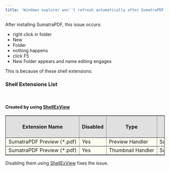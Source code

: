 ```yaml
---
title: 'Windows explorer won''t refresh automatically after SumatraPDF install'
---
```


After installing SumatraPDF, this issue occurs:

- right click in folder
- New
- Folder
- nothing happens
- click F5
- New Folder appears and name editing engages

This is because of these shell extensions:

<div markdown = "0">
<h3>Shell Extensions List</h3>
<br><h4>Created by using <a href="http://www.nirsoft.net/" target="newwin">ShellExView</a></h4><p><table border="1" cellpadding="5"><tr bgcolor="E0E0E0">
<th>Extension Name</th>
<th>Disabled</th>
<th>Type</th>
<th>Description</th>
<th>Version</th>
<th>Product Name</th>
<th>Company</th>
<th>My Computer</th>
<th>Desktop</th>
<th>Control Panel</th>
<th>My Network Places</th>
<th>Entire Network</th>
<th>Remote Computer</th>
<th>Filename</th>
<th>CLSID</th>
<th>File Created Time</th>
<th>CLSID Modified Time</th>
<th>Microsoft</th>
<th>File Extensions</th>
<th>File Attributes</th>
<th>File Size</th>
<th>.NET Extension</th>
<th>Digital Signature</th>
<th>Missing File</th>
<tr><td bgcolor=#FFFFF0 nowrap>SumatraPDF Preview (*.pdf)<td bgcolor=#FFFDF0 nowrap>Yes<td bgcolor=#FFFCF0 nowrap>Preview Handler<td bgcolor=#FFFBF0 nowrap>SumatraPDF Preview Shell Extension<td bgcolor=#FFF9F0 nowrap>3.3.3<td bgcolor=#FFF8F0 nowrap>SumatraPDF<td bgcolor=#FFF7F0 nowrap>&nbsp;<td bgcolor=#FFF5F0 nowrap>No<td bgcolor=#FFF4F0 nowrap>No<td bgcolor=#FFF3F0 nowrap>No<td bgcolor=#FFF1F0 nowrap>No<td bgcolor=#FFF0F0 nowrap>No<td bgcolor=#FEF0F0 nowrap>No<td bgcolor=#FDF0F1 nowrap>C:\Users\pawel.adamczuk\AppData\Local\SumatraPDF\PdfPreview.dll<td bgcolor=#FBF0F3 nowrap>{3D3B1846-CC43-42AE-BFF9-D914083C2BA3}<td bgcolor=#FAF0F4 nowrap>9/8/2021 8:32:47 AM<td bgcolor=#F9F0F5 nowrap>9/8/2021 8:33:03 AM<td bgcolor=#F7F0F7 nowrap>No<td bgcolor=#F6F0F8 nowrap>.pdf<td bgcolor=#F5F0F9 nowrap>A<td bgcolor=#F3F0FB nowrap>749,568<td bgcolor=#F2F0FC nowrap>No<td bgcolor=#F1F0FD nowrap>&nbsp;<td bgcolor=#F0F0FF nowrap>No
<tr><td bgcolor=#FFFFF0 nowrap>SumatraPDF Preview (*.pdf)<td bgcolor=#FFFDF0 nowrap>Yes<td bgcolor=#FFFCF0 nowrap>Thumbnail Handler<td bgcolor=#FFFBF0 nowrap>SumatraPDF Preview Shell Extension<td bgcolor=#FFF9F0 nowrap>3.3.3<td bgcolor=#FFF8F0 nowrap>SumatraPDF<td bgcolor=#FFF7F0 nowrap>&nbsp;<td bgcolor=#FFF5F0 nowrap>No<td bgcolor=#FFF4F0 nowrap>No<td bgcolor=#FFF3F0 nowrap>No<td bgcolor=#FFF1F0 nowrap>No<td bgcolor=#FFF0F0 nowrap>No<td bgcolor=#FEF0F0 nowrap>No<td bgcolor=#FDF0F1 nowrap>C:\Users\pawel.adamczuk\AppData\Local\SumatraPDF\PdfPreview.dll<td bgcolor=#FBF0F3 nowrap>{3D3B1846-CC43-42AE-BFF9-D914083C2BA3}<td bgcolor=#FAF0F4 nowrap>9/8/2021 8:32:47 AM<td bgcolor=#F9F0F5 nowrap>9/8/2021 8:33:03 AM<td bgcolor=#F7F0F7 nowrap>No<td bgcolor=#F6F0F8 nowrap>.pdf<td bgcolor=#F5F0F9 nowrap>A<td bgcolor=#F3F0FB nowrap>749,568<td bgcolor=#F2F0FC nowrap>No<td bgcolor=#F1F0FD nowrap>&nbsp;<td bgcolor=#F0F0FF nowrap>No
</table>
</div>

Disabling them using [ShellExView](https://www.nirsoft.net/utils/shexview.html) fixes the issue.